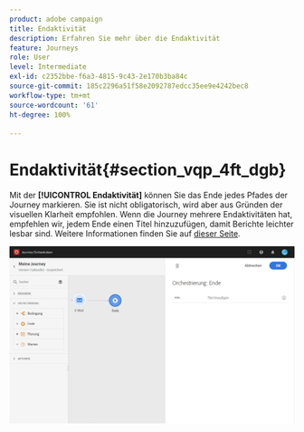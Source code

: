 ```yaml
---
product: adobe campaign
title: Endaktivität
description: Erfahren Sie mehr über die Endaktivität
feature: Journeys
role: User
level: Intermediate
exl-id: c2352bbe-f6a3-4815-9c43-2e170b3ba84c
source-git-commit: 185c2296a51f58e2092787edcc35ee9e4242bec8
workflow-type: tm+mt
source-wordcount: '61'
ht-degree: 100%

---
```


# Endaktivität{#section_vqp_4ft_dgb}

Mit der **[!UICONTROL Endaktivität]** können Sie das Ende jedes Pfades der Journey markieren. Sie ist nicht obligatorisch, wird aber aus Gründen der visuellen Klarheit empfohlen. Wenn die Journey mehrere Endaktivitäten hat, empfehlen wir, jedem Ende einen Titel hinzuzufügen, damit Berichte leichter lesbar sind. Weitere Informationen finden Sie auf [dieser Seite](../reporting/about-journey-reports.md).

![](../assets/journey54.png)
